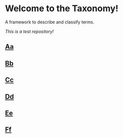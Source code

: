 # Welcome to the Taxonomy! 

A framework to describe and classify terms.

*This is a test repository!*

## [Aa](Aa.md)

## [Bb](Bb.md)

## [Cc](Cc.md)

## [Dd](Dd.md)

## [Ee](Ee.md)

## [Ff](Ff.md)
